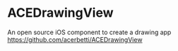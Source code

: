 # ACEDrawingView
An open source iOS component to create a drawing app https://github.com/acerbetti/ACEDrawingView

